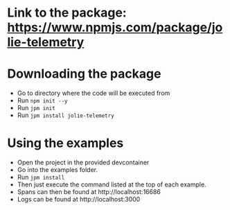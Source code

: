 # Link to the package: https://www.npmjs.com/package/jolie-telemetry

# Downloading the package
- Go to directory where the code will be executed from 
- Run ```npm init --y```
- Run ```jpm init```
- Run ```jpm install jolie-telemetry```

# Using the examples

- Open the project in the provided devcontainer
- Go into the examples folder.
- Run ```jpm install```
- Then just execute the command listed at the top of each example.
- Spans can then be found at http://localhost:16686
- Logs can be found at http://localhost:3000